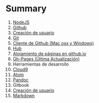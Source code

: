 # Summary

1. [NodeJS](chapter1/nodejs.md)
2. [Github](chapter2/github.md)
3. [Creación de usuario](chapter2/creacion-de-usuario.md)
4. [Git](chapter2/git.md)
5. [Cliente de Github (Mac osx y Windows)](chapter2/github.md)
6. [Hub](chapter2/hub.md)
7. [Alojamiento de páginas en github.io](chapter2/github.io.md)
8. [Gh-Pages (Última Actualización)](chapter2/gh-pages.md) 
9. Herramientas de desarrollo
10. [Cloud9](chapter3/c9.md)
11. [Atom](chapter3/atom.md)
12. [Pandoc](chapter3/pandoc.md)
13. Gitbook
14. [Creación de usuario](chapter4/crear-un-usuario-en-gitbooks.md)
15. [Markdown](chapter4/markdown.md)

